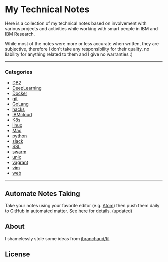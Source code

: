 # My Technical Notes
Here is a collection of my technical notes based on involvement with various
projects and activities while working with smart people in IBM and IBM Research.

While most of the notes were more or less accurate when written, they are subjective,
therefore I don't take any responsibility for their quality, no liability for
anything related to them and I give no warranties :)

---

### Categories

* [DB2](./db2/)
* [DeepLearning](./deeplearning/)
* [Docker](./docker)
* [git](./git)
* [GoLang](./go)
* [hacks](./hacks)
* [IBMcloud](./ibmcloud)
* [K8s](./k8s)
* [linux](./linux)
* [Mac](./mac)
* [python](./python)
* [slack](./slack)
* [SSL](./SSL)
* [swarm](./swarm)
* [unix](./unix)
* [vagrant](./vagrant)
* [vim](./vim)
* [web](./web)

---

## Automate Notes Taking
Take your notes using your favorite editor (e.g. [Atom](https://atom.io/)) then
push them daily to GitHub in automated matter. See [here](./git/git_and_crontab.md) for details.
(updated)

## About
I shamelessly stole some ideas from [jbranchaud/til](https://github.com/jbranchaud/til)

## License

